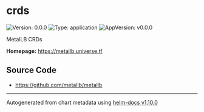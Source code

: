 # crds

![Version: 0.0.0](https://img.shields.io/badge/Version-0.0.0-informational?style=flat-square) ![Type: application](https://img.shields.io/badge/Type-application-informational?style=flat-square) ![AppVersion: v0.0.0](https://img.shields.io/badge/AppVersion-v0.0.0-informational?style=flat-square)

MetalLB CRDs

**Homepage:** <https://metallb.universe.tf>

## Source Code

* <https://github.com/metallb/metallb>

----------------------------------------------
Autogenerated from chart metadata using [helm-docs v1.10.0](https://github.com/norwoodj/helm-docs/releases/v1.10.0)
